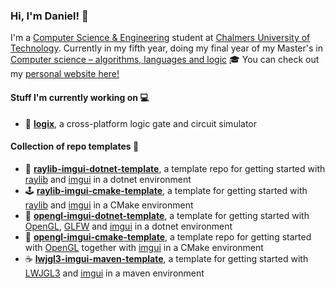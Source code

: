### Hi, I'm Daniel! 👋 

I'm a [Computer Science & Engineering](https://www.chalmers.se/sv/utbildning/program-pa-grundniva/sidor/datateknik.aspx) student at [Chalmers University of Technology](https://www.chalmers.se). Currently in my fifth year, doing my final year of my Master's in [Computer science – algorithms, languages and logic](https://www.chalmers.se/en/education/programmes/masters-info/pages/computer-science-algorithms-languages-and-logic.aspx) 🎓 You can check out my [personal website here!](https://dcronqvist.se)

#### Stuff I'm currently working on 💻
- 🔌 **[logix](https://github.com/dcronqvist/logix)**, a cross-platform logic gate and circuit simulator

#### Collection of repo templates 🎨
- 🎨 **[raylib-imgui-dotnet-template](https://github.com/dcronqvist/raylib-imgui-dotnet-template)**, a template repo for getting started with [raylib](https://github.com/raysan5/raylib) and [imgui](https://github.com/ocornut/imgui) in a dotnet environment
- 🕹 **[raylib-imgui-cmake-template](https://github.com/dcronqvist/raylib-imgui-cmake-template)**, a template for getting started with [raylib](https://github.com/raysan5/raylib) and [imgui](https://github.com/ocornut/imgui) in a CMake environment
- 🎨 **[opengl-imgui-dotnet-template](https://github.com/dcronqvist/opengl-imgui-dotnet-template)**, a template for getting started with [OpenGL](https://www.opengl.org/), [GLFW](https://www.glfw.org/) and [imgui](https://github.com/ocornut/imgui) in a dotnet environment
- 👾 **[opengl-imgui-cmake-template](https://github.com/dcronqvist/opengl-imgui-cmake-template)**, a template repo for getting started with [OpenGL](https://www.opengl.org/) together with [imgui](https://github.com/ocornut/imgui) in a CMake environment
- ☕ **[lwjgl3-imgui-maven-template](https://github.com/dcronqvist/lwjgl3-imgui-maven-template)**, a template for getting started with [LWJGL3](https://www.lwjgl.org/) and [imgui](https://github.com/ocornut/imgui) in a maven environment

<!--
**dcronqvist/dcronqvist** is a ✨ _special_ ✨ repository because its `README.md` (this file) appears on your GitHub profile.

Here are some ideas to get you started:

- 🔭 I’m currently working on ...
- 🌱 I’m currently learning ...
- 👯 I’m looking to collaborate on ...
- 🤔 I’m looking for help with ...
- 💬 Ask me about ...
- 📫 How to reach me: ...
- 😄 Pronouns: ...
- ⚡ Fun fact: ...
-->
